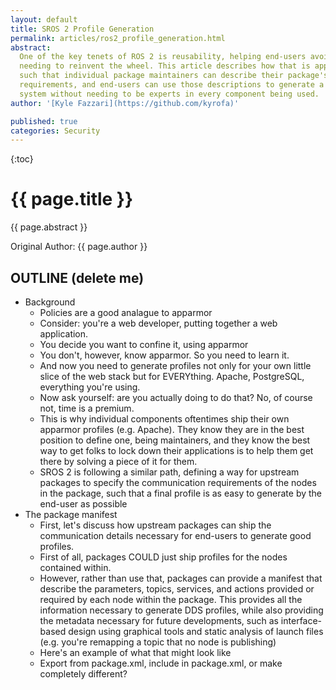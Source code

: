 ```yaml
---
layout: default
title: SROS 2 Profile Generation
permalink: articles/ros2_profile_generation.html
abstract:
  One of the key tenets of ROS 2 is reusability, helping end-users avoid constantly
  needing to reinvent the wheel. This article describes how that is applied in SROS 2,
  such that individual package maintainers can describe their package's communication
  requirements, and end-users can use those descriptions to generate a profile for their
  system without needing to be experts in every component being used.
author: '[Kyle Fazzari](https://github.com/kyrofa)'

published: true
categories: Security
---
```


{:toc}

# {{ page.title }}

<div class="abstract" markdown="1">
{{ page.abstract }}
</div>

Original Author: {{ page.author }}

## OUTLINE (delete me)

- Background
    - Policies are a good analague to apparmor
    - Consider: you're a web developer, putting together a web application.
    - You decide you want to confine it, using apparmor
    - You don't, however, know apparmor. So you need to learn it.
    - And now you need to generate profiles not only for your own little slice of the web stack but for EVERYthing. Apache, PostgreSQL, everything you're using.
    - Now ask yourself: are you actually doing to do that? No, of course not, time is a premium.
    - This is why individual components oftentimes ship their own apparmor profiles (e.g. Apache). They know they are in the best position to define one, being maintainers, and they know the best way to get folks to lock down their applications is to help them get there by solving a piece of it for them.
    - SROS 2 is following a similar path, defining a way for upstream packages to specify the communication requirements of the nodes in the package, such that a final profile is as easy to generate by the end-user as possible
- The package manifest
    - First, let's discuss how upstream packages can ship the communication details necessary for end-users to generate good profiles.
	- First of all, packages COULD just ship profiles for the nodes contained within.
	- However, rather than use that, packages can provide a manifest that describe the parameters, topics, services, and actions provided or required by each node within the package. This provides all the information necessary to generate DDS profiles, while also providing the metadata necessary for future developments, such as interface-based design using graphical tools and static analysis of launch files (e.g. you're remapping a topic that no node is publishing)
    - Here's an example of what that might look like
	- Export from package.xml, include in package.xml, or make completely different?
